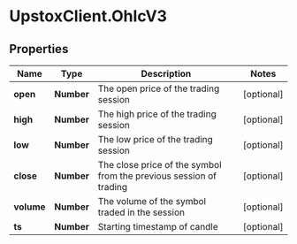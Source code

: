 # UpstoxClient.OhlcV3

## Properties
Name | Type | Description | Notes
------------ | ------------- | ------------- | -------------
**open** | **Number** | The open price of the trading session | [optional] 
**high** | **Number** | The high price of the trading session | [optional] 
**low** | **Number** | The low price of the trading session | [optional] 
**close** | **Number** | The close price of the symbol from the previous session of trading | [optional] 
**volume** | **Number** | The volume of the symbol traded in the session | [optional] 
**ts** | **Number** | Starting timestamp of candle | [optional] 
